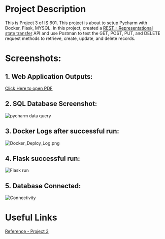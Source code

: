 # Project Description

This is Project 3 of IS 601. This project is about to setup Pycharm with Docker, Flask, MYSQL.
In this project, created a [REST - Representational state transfer](https://en.wikipedia.org/wiki/Representational_state_transfer) API and use Postman to test the GET, POST, PUT, and DELETE request methods to retrieve, create, update, and delete records.

# Screenshots:


## 1. Web Application Outputs:
[Click Here to open PDF](Project%203.pdf)

## 2. SQL Database Screenshot:
![pycharm data query](screenshots/oscar_male_actor_data_table.png)

## 3. Docker Logs after successful run:
![Docker_Deploy_Log.png](screenshots/Docker_Deploy_Log.png)

## 4. Flask successful run:
![Flask run](screenshots/Flask_UpToDate.png)

## 5. Database Connected:
![Connectivity](screenshots/Database_Connected.png)



# Useful Links

[Reference - Project 3](https://github.com/kaw393939/PythonDockerFlaskPycharm/tree/lesson4)
